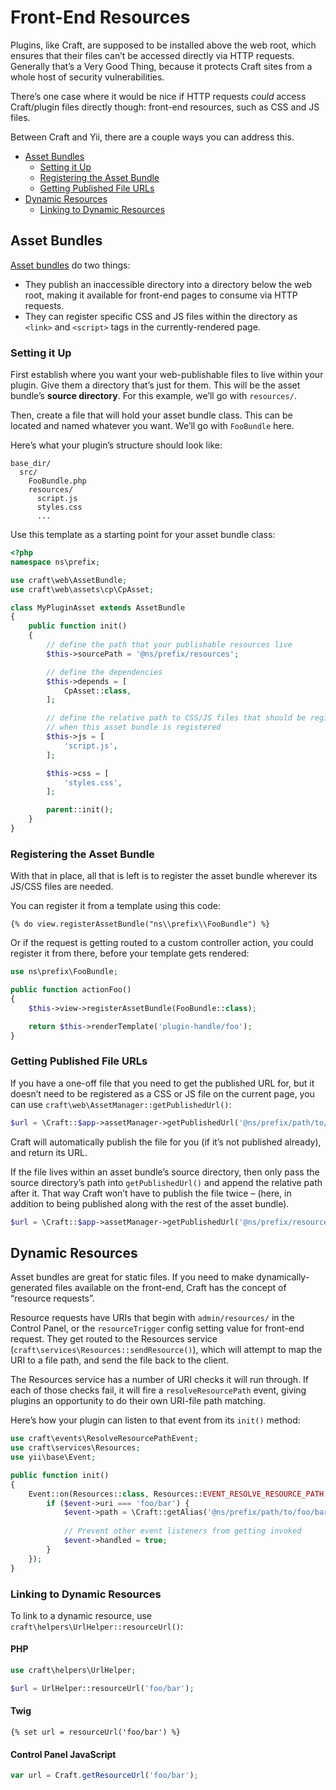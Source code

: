 Front-End Resources
===================

Plugins, like Craft, are supposed to be installed above the web root, which ensures that their files can’t be accessed directly via HTTP requests. Generally that’s a Very Good Thing, because it protects Craft sites from a whole host of security vulnerabilities.

There’s one case where it would be nice if HTTP requests *could* access Craft/plugin files directly though: front-end resources, such as CSS and JS files.

Between Craft and Yii, there are a couple ways you can address this.

- [Asset Bundles](#asset-bundles)
  - [Setting it Up](#setting-it-up)
  - [Registering the Asset Bundle](#registering-the-asset-bundle)
  - [Getting Published File URLs](#getting-published-file-urls)
- [Dynamic Resources](#dynamic-resources)
  - [Linking to Dynamic Resources](#linking-to-dynamic-resources)

## Asset Bundles

[Asset bundles](http://www.yiiframework.com/doc-2.0/guide-structure-assets.html) do two things:

- They publish an inaccessible directory into a directory below the web root, making it available for front-end pages to consume via HTTP requests.
- They can register specific CSS and JS files within the directory as `<link>` and `<script>` tags in the currently-rendered page.

### Setting it Up

First establish where you want your web-publishable files to live within your plugin. Give them a directory that’s just for them. This will be the asset bundle’s **source directory**. For this example, we’ll go with `resources/`.

Then, create a file that will hold your asset bundle class. This can be located and named whatever you want. We’ll go with `FooBundle` here.

Here’s what your plugin’s structure should look like:

```
base_dir/
  src/
    FooBundle.php
    resources/
      script.js
      styles.css
      ...
```

Use this template as a starting point for your asset bundle class:

```php
<?php
namespace ns\prefix;

use craft\web\AssetBundle;
use craft\web\assets\cp\CpAsset;

class MyPluginAsset extends AssetBundle
{
    public function init()
    {
        // define the path that your publishable resources live
        $this->sourcePath = '@ns/prefix/resources';

        // define the dependencies
        $this->depends = [
            CpAsset::class,
        ];

        // define the relative path to CSS/JS files that should be registered with the page
        // when this asset bundle is registered
        $this->js = [
            'script.js',
        ];

        $this->css = [
            'styles.css',
        ];

        parent::init();
    }
}
```

### Registering the Asset Bundle

With that in place, all that is left is to register the asset bundle wherever its JS/CSS files are needed.

You can register it from a template using this code:

```twig
{% do view.registerAssetBundle("ns\\prefix\\FooBundle") %}
```

Or if the request is getting routed to a custom controller action, you could register it from there, before your template gets rendered:

```php
use ns\prefix\FooBundle;

public function actionFoo()
{
    $this->view->registerAssetBundle(FooBundle::class);

    return $this->renderTemplate('plugin-handle/foo');
}
```

### Getting Published File URLs

If you have a one-off file that you need to get the published URL for, but it doesn’t need to be registered as a CSS or JS file on the current page, you can use `craft\web\AssetManager::getPublishedUrl()`:

```php
$url = \Craft::$app->assetManager->getPublishedUrl('@ns/prefix/path/to/file.svg', true);
```

Craft will automatically publish the file for you (if it’s not published already), and return its URL.

If the file lives within an asset bundle’s source directory, then only pass the source directory’s path into `getPublishedUrl()` and append the relative path after it. That way Craft won’t have to publish the file twice – (here, in addition to being published along with the rest of the asset bundle).

```php
$url = \Craft::$app->assetManager->getPublishedUrl('@ns/prefix/resources', true).'/path/to/file.svg';
```

## Dynamic Resources

Asset bundles are great for static files. If you need to make dynamically-generated files available on the front-end, Craft has the concept of “resource requests”.

Resource requests have URIs that begin with `admin/resources/` in the Control Panel, or the `resourceTrigger` config setting value for front-end request. They get routed to the Resources service (`craft\services\Resources::sendResource()`), which will attempt to map the URI to a file path, and send the file back to the client.

The Resources service has a number of URI checks it will run through. If each of those checks fail, it will fire a `resolveResourcePath` event, giving plugins an opportunity to do their own URI-file path matching.

Here’s how your plugin can listen to that event from its `init()` method:

```php
use craft\events\ResolveResourcePathEvent;
use craft\services\Resources;
use yii\base\Event;

public function init()
{
    Event::on(Resources::class, Resources::EVENT_RESOLVE_RESOURCE_PATH, function(ResolveResourcePathEvent $event) {
        if ($event->uri === 'foo/bar') {
            $event->path = \Craft::getAlias('@ns/prefix/path/to/foo/bar.ext');
            
            // Prevent other event listeners from getting invoked
            $event->handled = true;
        }
    });
}
```

### Linking to Dynamic Resources

To link to a dynamic resource, use `craft\helpers\UrlHelper::resourceUrl()`:

#### PHP

```php
use craft\helpers\UrlHelper;

$url = UrlHelper::resourceUrl('foo/bar'); 
```

#### Twig

```twig
{% set url = resourceUrl('foo/bar') %}
```

#### Control Panel JavaScript

```js
var url = Craft.getResourceUrl('foo/bar');
```
